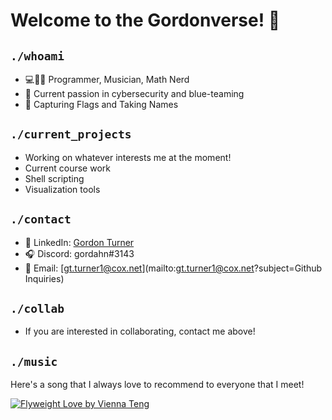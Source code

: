 # Welcome to the Gordonverse! 👋

## `./whoami`
* 💻🎵➕ Programmer, Musician, Math Nerd
* 🔐 Current passion in cybersecurity and blue-teaming
* 🚩 Capturing Flags and Taking Names

## `./current_projects`
* Working on whatever interests me at the moment!
* Current course work
* Shell scripting
* Visualization tools

## `./contact`
* 📌 LinkedIn: [Gordon Turner](https://www.linkedin.com/in/GordonTTurner)
* 🎧 Discord: gordahn#3143
* 📧 Email: [gt.turner1@cox.net](mailto:gt.turner1@cox.net?subject=Github Inquiries)

## `./collab`
* If you are interested in collaborating, contact me above!

## `./music`
Here's a song that I always love to recommend to everyone that I meet!

[![Flyweight Love by Vienna Teng](https://i.ytimg.com/vi/S2EIFWseKwU/hq720.jpg?sqp=-oaymwEXCNAFEJQDSFryq4qpAwkIARUAAIhCGAE=\u0026rs=AOn4CLCllrl80MTCp2onF8cjCxhtexEMbA)](https://youtu.be/S2EIFWseKwU)
<!--
**this profile** is a ✨ _special_ ✨ repository because its `README.md` (this file) appears on your GitHub profile.

Here are some ideas to get you started:

- 🔭 I’m currently working on ...
- 🌱 I’m currently learning ...
- 👯 I’m looking to collaborate on ...
- 🤔 I’m looking for help with ...
- 💬 Ask me about ...
- 📫 How to reach me: ...
- 😄 Pronouns: ...
- ⚡ Fun fact: ...
-->
